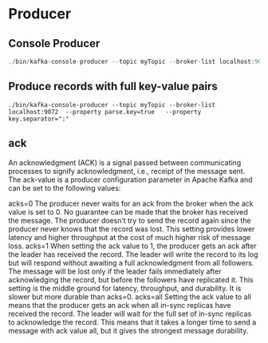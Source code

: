 # Producer

## Console Producer

```java
./bin/kafka-console-producer --topic myTopic --broker-list localhost:9072
```

## Produce records with full key-value pairs

```text
./bin/kafka-console-producer --topic myTopic --broker-list localhost:9072  --property parse.key=true   --property key.separator=":"
```

## ack

An acknowledgment \(ACK\) is a signal passed between communicating processes to signify acknowledgment, i.e., receipt of the message sent. The ack-value is a producer configuration parameter in Apache Kafka and can be set to the following values:

acks=0 The producer never waits for an ack from the broker when the ack value is set to 0. No guarantee can be made that the broker has received the message. The producer doesn’t try to send the record again since the producer never knows that the record was lost. This setting provides lower latency and higher throughput at the cost of much higher risk of message loss. acks=1 When setting the ack value to 1, the producer gets an ack after the leader has received the record. The leader will write the record to its log but will respond without awaiting a full acknowledgment from all followers. The message will be lost only if the leader fails immediately after acknowledging the record, but before the followers have replicated it. This setting is the middle ground for latency, throughput, and durability. It is slower but more durable than acks=0. acks=all Setting the ack value to all means that the producer gets an ack when all in-sync replicas have received the record. The leader will wait for the full set of in-sync replicas to acknowledge the record. This means that it takes a longer time to send a message with ack value all, but it gives the strongest message durability.

